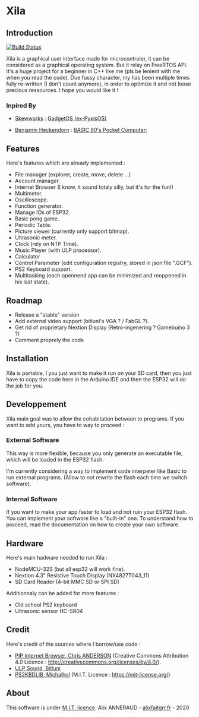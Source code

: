 # Xila

## Introduction

[![Build Status](https://travis-ci.com/AlixFaitGrr/Xila.svg?branch=master)](https://travis-ci.com/AlixFaitGrr/Xila)

Xila is a graphical user interface made for microcontroler, it can be considered as a graphical operating system. But it relay on FreeRTOS API. It's a huge project for a beginner in C++ like me (pls be lenient with me when you read the code). Due fussy character, my has been multiple times fully re-written (I don't count anymore), in order to optimize it and not loose precious ressources. I hope you would like it !

### Inpired By

- [Skewworks](https://www.skewworks.com "Skewworks") : [GadgetOS (ex-PyxisOS)](https://www.skewworks.com/pyxis "GadgetOS (ex-PyxisOS)")

- [Benjamin Heckendorn](https://www.benheck.com/ "Benjamin Heckendorn") : [BASIC 80's Pocket Computer](https://www.youtube.com/watch?v=Hjdj14C_jAI "BASIC 80's Pocket Computer");

## Features

Here's features which are already implemented :

- File manager (explorer, create, move, delete ...)
- Account manager.
- Internet Browser (I know, it sound totaly silly, but it's for the fun!)
- Multimeter.
- Oscilloscope.
- Function generator.
- Manage IOs of ESP32.
- Basic pong game.
- Periodic Table.
- Picture viewer (currently only support bitmap).
- Ultrasonic meter.
- Clock (rely on NTP Time).
- Music Player (with ULP processor).
- Calculator
- Control Parameter (edit configuration registry, stored in json file ".GCF").
- PS2 Keyboard support.
- Multitasking (each opennend app can be minimized and reoppened in his last state).

## Roadmap

- Release a "stable" version
- Add external video support (bitluni's VGA ? / FabGL ?).
- Get rid of proprietary Nextion Display (Retro-ingenering ? Gamebuino 3 ?)
- Comment proprely the code

## Installation

Xila is portable, I you just want to make it run on your SD card, then you just have to copy the code here in the Arduino IDE and then the ESP32 will do the job for you. 

## Developpement

Xila main goal was to allow the cohabitation between to programs. If you want to add yours, you have to way to proceed :

### External Software

This way is more flexible, because you only generate an executable file, which will be loaded in the ESP32 flash.

I'm currently considering a way to implement code interpeter like Basic to run external programs. (Allow to not rewrite the flash each time we switch software).

### Internal Software

If you want to make your app faster to load and not ruin your ESP32 flash. You can implement your software like a "built-in" one. To understand how to proceed, read the documentation on how to create your own software.

## Hardware

Here's main hadware needed to run Xila :

- NodeMCU-32S (but all esp32 will work fine).
- Nextion 4.3" Resistive Touch Display (NX4827T043_11)
- SD Card Reader (4-bit MMC SD or SPI SD)

Additionnaly can be added for more features :

- Old school PS2 keyboard
- Ultrasonic sensor HC-SR04

## Credit

Here's credit of the sources where I borrow/use code :

- [PIP Internet Browser, Chris ANDERSON](https://github.com/zigwart/PIP-Arduino-Web-Browser "PIP Internet Browser, Chris ANDERSON") (Creative Commons Attribution 4.0 Licence :  http://creativecommons.org/licenses/by/4.0/).
- [ULP Sound, Bitluni](https://github.com/bitluni/ULPSoundESP32 "ULP Sound, Bitluni")
- [PS2KBDLIB, Michalhol](https://github.com/bitluni/ULPSoundESP32 "PS2KBDLIB, Michalhol") (M.I.T. Licence :  https://mit-license.org/)

## About

This software is under [M.I.T. licence](https://mit-license.org/ "M.I.T. licence").
Alix ANNERAUD - [alixfaitgrr.fr](https://alixfaitgrr.fr "alixfaitgrr.fr") - 2020